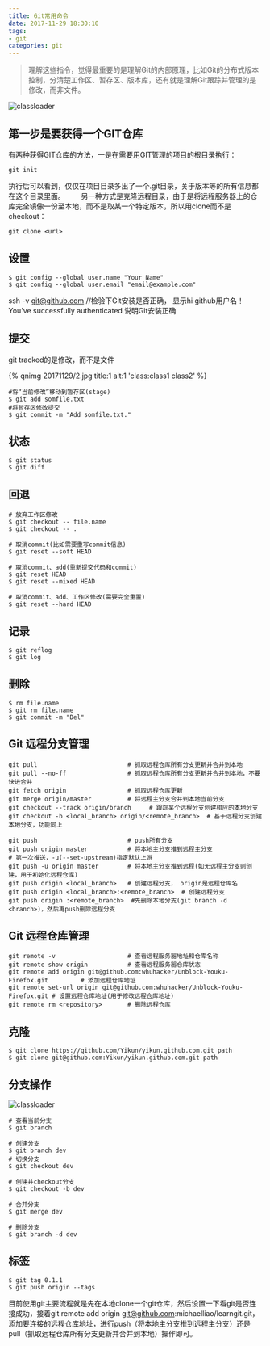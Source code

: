 ```yaml
---
title: Git常用命令
date: 2017-11-29 18:30:10
tags: 
- git
categories: git
---
```


> 理解这些指令，觉得最重要的是理解Git的内部原理，比如Git的分布式版本控制，分清楚工作区、暂存区、版本库，还有就是理解Git跟踪并管理的是修改，而非文件。

![classloader](http://fhaoer.com/hexo_blog/static/images/20171129/1.jpg)

## 第一步是要获得一个GIT仓库

有两种获得GIT仓库的方法，一是在需要用GIT管理的项目的根目录执行：

```
git init
```

执行后可以看到，仅仅在项目目录多出了一个.git目录，关于版本等的所有信息都在这个目录里面。
　　另一种方式是克隆远程目录，由于是将远程服务器上的仓库完全镜像一份至本地，而不是取某一个特定版本，所以用clone而不是checkout：

```
git clone <url>
```

## 设置

```
$ git config --global user.name "Your Name"
$ git config --global user.email "email@example.com"
```

ssh -v git@github.com //检验下Git安装是否正确，
显示hi github用户名！You’ve successfully authenticated 说明Git安装正确

## 提交

git tracked的是修改，而不是文件

{% qnimg 20171129/2.jpg title:1 alt:1 'class:class1 class2' %}

```Shell
#将“当前修改”移动到暂存区(stage)
$ git add somfile.txt
#将暂存区修改提交
$ git commit -m "Add somfile.txt."
```

## 状态

```shell
$ git status
$ git diff
```

## 回退

```shell
# 放弃工作区修改
$ git checkout -- file.name
$ git checkout -- .

# 取消commit(比如需要重写commit信息)
$ git reset --soft HEAD

# 取消commit、add(重新提交代码和commit)
$ git reset HEAD
$ git reset --mixed HEAD

# 取消commit、add、工作区修改(需要完全重置)
$ git reset --hard HEAD
```

## 记录

```shell
$ git reflog
$ git log
```

## 删除

```shell
$ rm file.name
$ git rm file.name
$ git commit -m "Del"
```

## Git 远程分支管理

```shell
git pull                         # 抓取远程仓库所有分支更新并合并到本地
git pull --no-ff                 # 抓取远程仓库所有分支更新并合并到本地，不要快进合并
git fetch origin                 # 抓取远程仓库更新
git merge origin/master          # 将远程主分支合并到本地当前分支
git checkout --track origin/branch     # 跟踪某个远程分支创建相应的本地分支
git checkout -b <local_branch> origin/<remote_branch>  # 基于远程分支创建本地分支，功能同上
 
git push                         # push所有分支
git push origin master           # 将本地主分支推到远程主分支
# 第一次推送，-u(--set-upstream)指定默认上游
git push -u origin master        # 将本地主分支推到远程(如无远程主分支则创建，用于初始化远程仓库)
git push origin <local_branch>   # 创建远程分支， origin是远程仓库名
git push origin <local_branch>:<remote_branch>  # 创建远程分支
git push origin :<remote_branch>  #先删除本地分支(git branch -d <branch>)，然后再push删除远程分支
```

## Git 远程仓库管理

```shell
git remote -v                    # 查看远程服务器地址和仓库名称
git remote show origin           # 查看远程服务器仓库状态
git remote add origin git@github.com:whuhacker/Unblock-Youku-Firefox.git         # 添加远程仓库地址
git remote set-url origin git@github.com:whuhacker/Unblock-Youku-Firefox.git # 设置远程仓库地址(用于修改远程仓库地址)
git remote rm <repository>       # 删除远程仓库
```

## 克隆

```shell
$ git clone https://github.com/Yikun/yikun.github.com.git path
$ git clone git@github.com:Yikun/yikun.github.com.git path
```

## 分支操作

![classloader](http://p066mj5r9.bkt.clouddn.com/static/images/20171129/3.png)

```shell
# 查看当前分支
$ git branch

# 创建分支
$ git branch dev
# 切换分支
$ git checkout dev

# 创建并checkout分支
$ git checkout -b dev

# 合并分支
$ git merge dev

# 删除分支
$ git branch -d dev
```

## 标签

```shell
$ git tag 0.1.1
$ git push origin --tags
```

目前使用git主要流程就是先在本地clone一个git仓库，然后设置一下看git是否连接成功，接着git remote add origin git@github.com:michaelliao/learngit.git，添加要连接的远程仓库地址，进行push（将本地主分支推到远程主分支）还是pull（抓取远程仓库所有分支更新并合并到本地）操作即可。